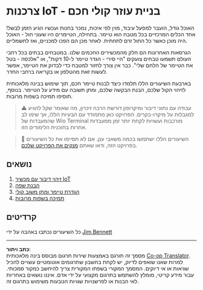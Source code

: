 <!--
CO_OP_TRANSLATOR_METADATA:
{
  "original_hash": "5de7dc1e2ddc402d415473bb795568d4",
  "translation_date": "2025-08-27T22:12:46+00:00",
  "source_file": "6-consumer/README.md",
  "language_code": "he"
}
-->
# צרכנות IoT - בניית עוזר קולי חכם

האוכל גודל, הועבר למפעל עיבוד, מוין לפי איכות, נמכר בחנות ועכשיו הגיע הזמן לבשל! אחד הכלים המרכזיים בכל מטבח הוא טיימר. בתחילה, הטיימרים היו שעוני חול - האוכל היה מוכן כאשר כל החול זרם לתחתית. לאחר מכן הם הפכו למכניים, ואז לחשמליים.

הגרסאות האחרונות הם חלק מהמכשירים החכמים שלנו. במטבחים בבתים בכל רחבי העולם תשמעו טבחים צועקים "היי סירי - הגדר טיימר ל-10 דקות", או "אלכסה - בטל את הטיימר של הלחם שלי". כבר אין צורך לחזור למטבח כדי לבדוק את הטיימר, אפשר לעשות זאת מהטלפון או בקריאה ברחבי החדר.

בארבעת השיעורים הללו תלמדו כיצד לבנות טיימר חכם, תוך שימוש בבינה מלאכותית לזיהוי הקול שלכם, הבנת הבקשה שלכם, ומתן תשובה עם מידע על הטיימר. בנוסף, תוסיפו תמיכה בשפות מרובות.

> ⚠️ עבודה עם נתוני דיבור ומיקרופון דורשת הרבה זיכרון, מה שאומר שקל להגיע למגבלות על מיקרו-בקרים. הפרויקט כאן מתמודד עם הבעיות הללו, אך שימו לב שהמעבדות של Wio Terminal מורכבות ועשויות לקחת יותר זמן ממעבדות אחרות בתוכנית הלימודים הזו.

> 💁 השיעורים הללו ישתמשו בכמה משאבי ענן. אם לא תסיימו את כל השיעורים בפרויקט הזה, ודאו שאתם [מנקים את הפרויקט שלכם](../clean-up.md).

## נושאים

1. [זיהוי דיבור עם מכשיר IoT](./lessons/1-speech-recognition/README.md)
1. [הבנת שפה](./lessons/2-language-understanding/README.md)
1. [הגדרת טיימר ומתן משוב קולי](./lessons/3-spoken-feedback/README.md)
1. [תמיכה בשפות מרובות](./lessons/4-multiple-language-support/README.md)

## קרדיטים

כל השיעורים נכתבו באהבה על ידי [Jim Bennett](https://GitHub.com/JimBobBennett)

---

**כתב ויתור**:  
מסמך זה תורגם באמצעות שירות תרגום מבוסס בינה מלאכותית [Co-op Translator](https://github.com/Azure/co-op-translator). למרות שאנו שואפים לדיוק, יש לקחת בחשבון שתרגומים אוטומטיים עשויים להכיל שגיאות או אי דיוקים. המסמך המקורי בשפתו המקורית צריך להיחשב כמקור סמכותי. עבור מידע קריטי, מומלץ להשתמש בתרגום מקצועי על ידי אדם. איננו נושאים באחריות לאי הבנות או לפרשנויות שגויות הנובעות משימוש בתרגום זה.